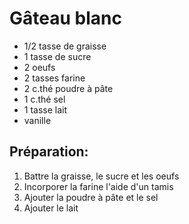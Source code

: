 # Gâteau blanc

- 1/2 tasse de graisse
- 1 tasse de sucre
- 2 oeufs
- 2 tasses farine
- 2 c.thé poudre à pâte
- 1 c.thé sel
- 1 tasse lait
- vanille

## Préparation:

1. Battre la graisse, le sucre et les oeufs
2. Incorporer la farine l'aide d'un tamis
3. Ajouter la poudre à pâte et le sel
4. Ajouter le lait

